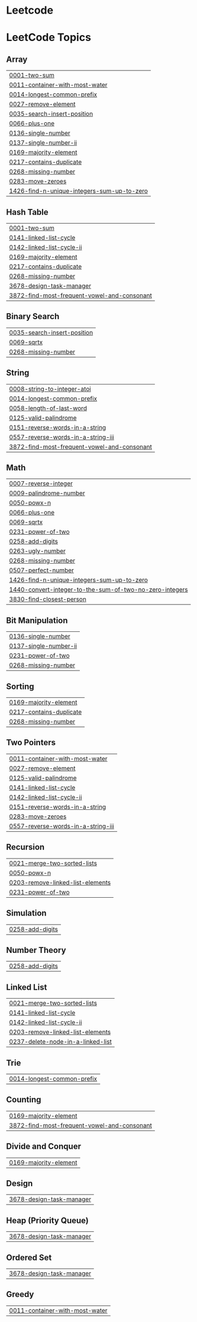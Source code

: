 # Leetcode
<!---LeetCode Topics Start-->
# LeetCode Topics
## Array
|  |
| ------- |
| [0001-two-sum](https://github.com/jahnaviguturi/Leetcode/tree/master/0001-two-sum) |
| [0011-container-with-most-water](https://github.com/jahnaviguturi/Leetcode/tree/master/0011-container-with-most-water) |
| [0014-longest-common-prefix](https://github.com/jahnaviguturi/Leetcode/tree/master/0014-longest-common-prefix) |
| [0027-remove-element](https://github.com/jahnaviguturi/Leetcode/tree/master/0027-remove-element) |
| [0035-search-insert-position](https://github.com/jahnaviguturi/Leetcode/tree/master/0035-search-insert-position) |
| [0066-plus-one](https://github.com/jahnaviguturi/Leetcode/tree/master/0066-plus-one) |
| [0136-single-number](https://github.com/jahnaviguturi/Leetcode/tree/master/0136-single-number) |
| [0137-single-number-ii](https://github.com/jahnaviguturi/Leetcode/tree/master/0137-single-number-ii) |
| [0169-majority-element](https://github.com/jahnaviguturi/Leetcode/tree/master/0169-majority-element) |
| [0217-contains-duplicate](https://github.com/jahnaviguturi/Leetcode/tree/master/0217-contains-duplicate) |
| [0268-missing-number](https://github.com/jahnaviguturi/Leetcode/tree/master/0268-missing-number) |
| [0283-move-zeroes](https://github.com/jahnaviguturi/Leetcode/tree/master/0283-move-zeroes) |
| [1426-find-n-unique-integers-sum-up-to-zero](https://github.com/jahnaviguturi/Leetcode/tree/master/1426-find-n-unique-integers-sum-up-to-zero) |
## Hash Table
|  |
| ------- |
| [0001-two-sum](https://github.com/jahnaviguturi/Leetcode/tree/master/0001-two-sum) |
| [0141-linked-list-cycle](https://github.com/jahnaviguturi/Leetcode/tree/master/0141-linked-list-cycle) |
| [0142-linked-list-cycle-ii](https://github.com/jahnaviguturi/Leetcode/tree/master/0142-linked-list-cycle-ii) |
| [0169-majority-element](https://github.com/jahnaviguturi/Leetcode/tree/master/0169-majority-element) |
| [0217-contains-duplicate](https://github.com/jahnaviguturi/Leetcode/tree/master/0217-contains-duplicate) |
| [0268-missing-number](https://github.com/jahnaviguturi/Leetcode/tree/master/0268-missing-number) |
| [3678-design-task-manager](https://github.com/jahnaviguturi/Leetcode/tree/master/3678-design-task-manager) |
| [3872-find-most-frequent-vowel-and-consonant](https://github.com/jahnaviguturi/Leetcode/tree/master/3872-find-most-frequent-vowel-and-consonant) |
## Binary Search
|  |
| ------- |
| [0035-search-insert-position](https://github.com/jahnaviguturi/Leetcode/tree/master/0035-search-insert-position) |
| [0069-sqrtx](https://github.com/jahnaviguturi/Leetcode/tree/master/0069-sqrtx) |
| [0268-missing-number](https://github.com/jahnaviguturi/Leetcode/tree/master/0268-missing-number) |
## String
|  |
| ------- |
| [0008-string-to-integer-atoi](https://github.com/jahnaviguturi/Leetcode/tree/master/0008-string-to-integer-atoi) |
| [0014-longest-common-prefix](https://github.com/jahnaviguturi/Leetcode/tree/master/0014-longest-common-prefix) |
| [0058-length-of-last-word](https://github.com/jahnaviguturi/Leetcode/tree/master/0058-length-of-last-word) |
| [0125-valid-palindrome](https://github.com/jahnaviguturi/Leetcode/tree/master/0125-valid-palindrome) |
| [0151-reverse-words-in-a-string](https://github.com/jahnaviguturi/Leetcode/tree/master/0151-reverse-words-in-a-string) |
| [0557-reverse-words-in-a-string-iii](https://github.com/jahnaviguturi/Leetcode/tree/master/0557-reverse-words-in-a-string-iii) |
| [3872-find-most-frequent-vowel-and-consonant](https://github.com/jahnaviguturi/Leetcode/tree/master/3872-find-most-frequent-vowel-and-consonant) |
## Math
|  |
| ------- |
| [0007-reverse-integer](https://github.com/jahnaviguturi/Leetcode/tree/master/0007-reverse-integer) |
| [0009-palindrome-number](https://github.com/jahnaviguturi/Leetcode/tree/master/0009-palindrome-number) |
| [0050-powx-n](https://github.com/jahnaviguturi/Leetcode/tree/master/0050-powx-n) |
| [0066-plus-one](https://github.com/jahnaviguturi/Leetcode/tree/master/0066-plus-one) |
| [0069-sqrtx](https://github.com/jahnaviguturi/Leetcode/tree/master/0069-sqrtx) |
| [0231-power-of-two](https://github.com/jahnaviguturi/Leetcode/tree/master/0231-power-of-two) |
| [0258-add-digits](https://github.com/jahnaviguturi/Leetcode/tree/master/0258-add-digits) |
| [0263-ugly-number](https://github.com/jahnaviguturi/Leetcode/tree/master/0263-ugly-number) |
| [0268-missing-number](https://github.com/jahnaviguturi/Leetcode/tree/master/0268-missing-number) |
| [0507-perfect-number](https://github.com/jahnaviguturi/Leetcode/tree/master/0507-perfect-number) |
| [1426-find-n-unique-integers-sum-up-to-zero](https://github.com/jahnaviguturi/Leetcode/tree/master/1426-find-n-unique-integers-sum-up-to-zero) |
| [1440-convert-integer-to-the-sum-of-two-no-zero-integers](https://github.com/jahnaviguturi/Leetcode/tree/master/1440-convert-integer-to-the-sum-of-two-no-zero-integers) |
| [3830-find-closest-person](https://github.com/jahnaviguturi/Leetcode/tree/master/3830-find-closest-person) |
## Bit Manipulation
|  |
| ------- |
| [0136-single-number](https://github.com/jahnaviguturi/Leetcode/tree/master/0136-single-number) |
| [0137-single-number-ii](https://github.com/jahnaviguturi/Leetcode/tree/master/0137-single-number-ii) |
| [0231-power-of-two](https://github.com/jahnaviguturi/Leetcode/tree/master/0231-power-of-two) |
| [0268-missing-number](https://github.com/jahnaviguturi/Leetcode/tree/master/0268-missing-number) |
## Sorting
|  |
| ------- |
| [0169-majority-element](https://github.com/jahnaviguturi/Leetcode/tree/master/0169-majority-element) |
| [0217-contains-duplicate](https://github.com/jahnaviguturi/Leetcode/tree/master/0217-contains-duplicate) |
| [0268-missing-number](https://github.com/jahnaviguturi/Leetcode/tree/master/0268-missing-number) |
## Two Pointers
|  |
| ------- |
| [0011-container-with-most-water](https://github.com/jahnaviguturi/Leetcode/tree/master/0011-container-with-most-water) |
| [0027-remove-element](https://github.com/jahnaviguturi/Leetcode/tree/master/0027-remove-element) |
| [0125-valid-palindrome](https://github.com/jahnaviguturi/Leetcode/tree/master/0125-valid-palindrome) |
| [0141-linked-list-cycle](https://github.com/jahnaviguturi/Leetcode/tree/master/0141-linked-list-cycle) |
| [0142-linked-list-cycle-ii](https://github.com/jahnaviguturi/Leetcode/tree/master/0142-linked-list-cycle-ii) |
| [0151-reverse-words-in-a-string](https://github.com/jahnaviguturi/Leetcode/tree/master/0151-reverse-words-in-a-string) |
| [0283-move-zeroes](https://github.com/jahnaviguturi/Leetcode/tree/master/0283-move-zeroes) |
| [0557-reverse-words-in-a-string-iii](https://github.com/jahnaviguturi/Leetcode/tree/master/0557-reverse-words-in-a-string-iii) |
## Recursion
|  |
| ------- |
| [0021-merge-two-sorted-lists](https://github.com/jahnaviguturi/Leetcode/tree/master/0021-merge-two-sorted-lists) |
| [0050-powx-n](https://github.com/jahnaviguturi/Leetcode/tree/master/0050-powx-n) |
| [0203-remove-linked-list-elements](https://github.com/jahnaviguturi/Leetcode/tree/master/0203-remove-linked-list-elements) |
| [0231-power-of-two](https://github.com/jahnaviguturi/Leetcode/tree/master/0231-power-of-two) |
## Simulation
|  |
| ------- |
| [0258-add-digits](https://github.com/jahnaviguturi/Leetcode/tree/master/0258-add-digits) |
## Number Theory
|  |
| ------- |
| [0258-add-digits](https://github.com/jahnaviguturi/Leetcode/tree/master/0258-add-digits) |
## Linked List
|  |
| ------- |
| [0021-merge-two-sorted-lists](https://github.com/jahnaviguturi/Leetcode/tree/master/0021-merge-two-sorted-lists) |
| [0141-linked-list-cycle](https://github.com/jahnaviguturi/Leetcode/tree/master/0141-linked-list-cycle) |
| [0142-linked-list-cycle-ii](https://github.com/jahnaviguturi/Leetcode/tree/master/0142-linked-list-cycle-ii) |
| [0203-remove-linked-list-elements](https://github.com/jahnaviguturi/Leetcode/tree/master/0203-remove-linked-list-elements) |
| [0237-delete-node-in-a-linked-list](https://github.com/jahnaviguturi/Leetcode/tree/master/0237-delete-node-in-a-linked-list) |
## Trie
|  |
| ------- |
| [0014-longest-common-prefix](https://github.com/jahnaviguturi/Leetcode/tree/master/0014-longest-common-prefix) |
## Counting
|  |
| ------- |
| [0169-majority-element](https://github.com/jahnaviguturi/Leetcode/tree/master/0169-majority-element) |
| [3872-find-most-frequent-vowel-and-consonant](https://github.com/jahnaviguturi/Leetcode/tree/master/3872-find-most-frequent-vowel-and-consonant) |
## Divide and Conquer
|  |
| ------- |
| [0169-majority-element](https://github.com/jahnaviguturi/Leetcode/tree/master/0169-majority-element) |
## Design
|  |
| ------- |
| [3678-design-task-manager](https://github.com/jahnaviguturi/Leetcode/tree/master/3678-design-task-manager) |
## Heap (Priority Queue)
|  |
| ------- |
| [3678-design-task-manager](https://github.com/jahnaviguturi/Leetcode/tree/master/3678-design-task-manager) |
## Ordered Set
|  |
| ------- |
| [3678-design-task-manager](https://github.com/jahnaviguturi/Leetcode/tree/master/3678-design-task-manager) |
## Greedy
|  |
| ------- |
| [0011-container-with-most-water](https://github.com/jahnaviguturi/Leetcode/tree/master/0011-container-with-most-water) |
<!---LeetCode Topics End-->